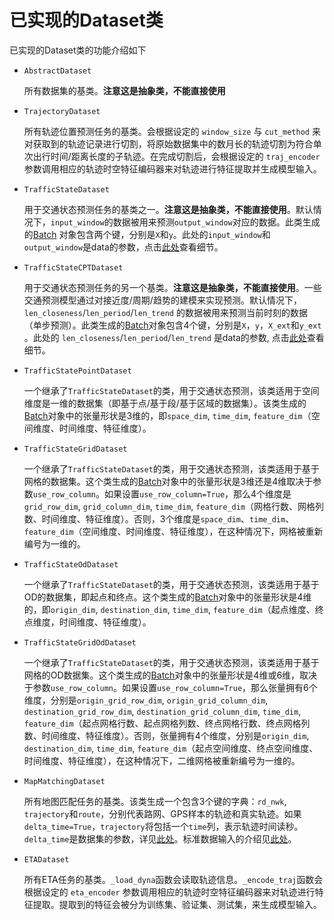# 已实现的Dataset类

已实现的Dataset类的功能介绍如下

- `AbstractDataset`

  所有数据集的基类。**注意这是抽象类，不能直接使用**

- `TrajectoryDataset`

  所有轨迹位置预测任务的基类。会根据设定的 `window_size` 与 `cut_method` 来对获取到的轨迹记录进行切割，将原始数据集中的数月长的轨迹切割为符合单次出行时间/距离长度的子轨迹。在完成切割后，会根据设定的 `traj_encoder` 参数调用相应的轨迹时空特征编码器来对轨迹进行特征提取并生成模型输入。

- `TrafficStateDataset`

  用于交通状态预测任务的基类之一。**注意这是抽象类，不能直接使用**。默认情况下，`input_window`的数据被用来预测`output_window`对应的数据。此类生成的[Batch](../user_guide/data/batch.md) 对象包含两个键，分别是`X`和`y`。此处的`input_window`和`output_window`是data的参数，点击[此处](../user_guide/data/args_for_data.md)查看细节。

- `TrafficStateCPTDataset`

  用于交通状态预测任务的另一个基类。**注意这是抽象类，不能直接使用**。一些交通预测模型通过对接近度/周期/趋势的建模来实现预测。默认情况下，`len_closeness`/`len_period`/`len_trend` 的数据被用来预测当前时刻的数据（单步预测）。此类生成的[Batch](../user_guide/data/batch.md)对象包含4个键，分别是`X`，`y`，`X_ext`和`y_ext` 。此处的 `len_closeness`/`len_period`/`len_trend` 是data的参数, 点击[此处](../user_guide/data/args_for_data.md)查看细节。

- `TrafficStatePointDataset`

  一个继承了`TrafficStateDataset`的类，用于交通状态预测，该类适用于空间维度是一维的数据集（即基于点/基于段/基于区域的数据集）。该类生成的[Batch](../user_guide/data/batch.md)对象中的张量形状是3维的，即`space_dim`, `time_dim`, `feature_dim`（空间维度、时间维度、特征维度）。

- `TrafficStateGridDataset`

  一个继承了`TrafficStateDataset`的类，用于交通状态预测，该类适用于基于网格的数据集。这个类生成的[Batch](../user_guide/data/batch.md)对象中的张量形状是3维还是4维取决于参数`use_row_column`。如果设置`use_row_column=True`，那么4个维度是`grid_row_dim`, `grid_column_dim`, `time_dim`, `feature_dim`（网格行数、网格列数、时间维度、特征维度）。否则，3个维度是`space_dim`、`time_dim`、`feature_dim`（空间维度、时间维度、特征维度），在这种情况下，网格被重新编号为一维的。

- `TrafficStateOdDataset`

  一个继承了`TrafficStateDataset`的类，用于交通状态预测，该类适用于基于OD的数据集，即起点和终点。这个类生成的[Batch](../user_guide/data/batch.md)对象中的张量形状是4维的，即`origin_dim`, `destination_dim`, `time_dim`, `feature_dim`（起点维度、终点维度，时间维度、特征维度）。

- `TrafficStateGridOdDataset`

  一个继承了`TrafficStateDataset`的类，用于交通状态预测，该类适用于基于网格的OD数据集。这个类生成的[Batch](../user_guide/data/batch.md)对象中的张量形状是4维或6维，取决于参数`use_row_column`。如果设置`use_row_column=True`，那么张量拥有6个维度，分别是`origin_grid_row_dim`, `origin_grid_column_dim`, `destination_grid_row_dim`, `destination_grid_column_dim`, `time_dim`, `feature_dim`（起点网格行数、起点网格列数、终点网格行数、终点网格列数、时间维度、特征维度）。否则，张量拥有4个维度，分别是`origin_dim`, `destination_dim`, `time_dim`, `feature_dim`（起点空间维度、终点空间维度、时间维度、特征维度），在这种情况下，二维网格被重新编号为一维的。
  
- `MapMatchingDataset`

  所有地图匹配任务的基类。该类生成一个包含3个键的字典：`rd_nwk`, `trajectory`和`route`，分别代表路网、GPS样本的轨迹和真实轨迹。如果`delta_time=True`，`trajectory`将包括一个`time`列，表示轨迹时间读秒。`delta_time`是数据集的参数，详见[此处](../data/args_for_data.md)。标准数据输入的介绍见[此处](../usage/standard_track.md)。
  
- `ETADataset`

  所有ETA任务的基类。`_load_dyna`函数会读取轨迹信息。`_encode_traj`函数会根据设定的 `eta_encoder` 参数调用相应的轨迹时空特征编码器来对轨迹进行特征提取。提取到的特征会被分为训练集、验证集、测试集，来生成模型输入。

